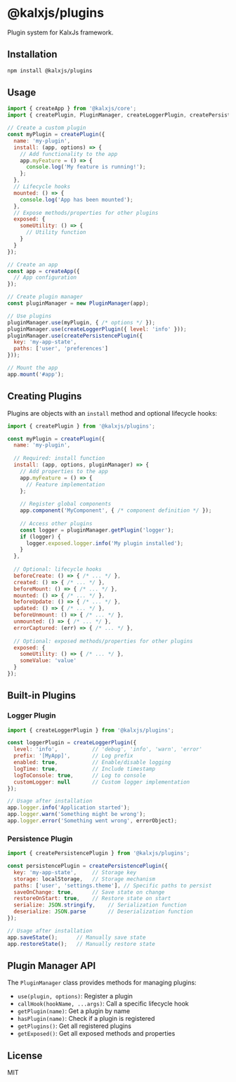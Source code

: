 # @kalxjs/plugins

Plugin system for KalxJs framework.

## Installation

```bash
npm install @kalxjs/plugins
```

## Usage

```javascript
import { createApp } from '@kalxjs/core';
import { createPlugin, PluginManager, createLoggerPlugin, createPersistencePlugin } from '@kalxjs/plugins';

// Create a custom plugin
const myPlugin = createPlugin({
  name: 'my-plugin',
  install: (app, options) => {
    // Add functionality to the app
    app.myFeature = () => {
      console.log('My feature is running!');
    };
  },
  // Lifecycle hooks
  mounted: () => {
    console.log('App has been mounted');
  },
  // Expose methods/properties for other plugins
  exposed: {
    someUtility: () => {
      // Utility function
    }
  }
});

// Create an app
const app = createApp({
  // App configuration
});

// Create plugin manager
const pluginManager = new PluginManager(app);

// Use plugins
pluginManager.use(myPlugin, { /* options */ });
pluginManager.use(createLoggerPlugin({ level: 'info' }));
pluginManager.use(createPersistencePlugin({ 
  key: 'my-app-state',
  paths: ['user', 'preferences']
}));

// Mount the app
app.mount('#app');
```

## Creating Plugins

Plugins are objects with an `install` method and optional lifecycle hooks:

```javascript
import { createPlugin } from '@kalxjs/plugins';

const myPlugin = createPlugin({
  name: 'my-plugin',
  
  // Required: install function
  install: (app, options, pluginManager) => {
    // Add properties to the app
    app.myFeature = () => {
      // Feature implementation
    };
    
    // Register global components
    app.component('MyComponent', { /* component definition */ });
    
    // Access other plugins
    const logger = pluginManager.getPlugin('logger');
    if (logger) {
      logger.exposed.logger.info('My plugin installed');
    }
  },
  
  // Optional: lifecycle hooks
  beforeCreate: () => { /* ... */ },
  created: () => { /* ... */ },
  beforeMount: () => { /* ... */ },
  mounted: () => { /* ... */ },
  beforeUpdate: () => { /* ... */ },
  updated: () => { /* ... */ },
  beforeUnmount: () => { /* ... */ },
  unmounted: () => { /* ... */ },
  errorCaptured: (err) => { /* ... */ },
  
  // Optional: exposed methods/properties for other plugins
  exposed: {
    someUtility: () => { /* ... */ },
    someValue: 'value'
  }
});
```

## Built-in Plugins

### Logger Plugin

```javascript
import { createLoggerPlugin } from '@kalxjs/plugins';

const loggerPlugin = createLoggerPlugin({
  level: 'info',           // 'debug', 'info', 'warn', 'error'
  prefix: '[MyApp]',       // Log prefix
  enabled: true,           // Enable/disable logging
  logTime: true,           // Include timestamp
  logToConsole: true,      // Log to console
  customLogger: null       // Custom logger implementation
});

// Usage after installation
app.logger.info('Application started');
app.logger.warn('Something might be wrong');
app.logger.error('Something went wrong', errorObject);
```

### Persistence Plugin

```javascript
import { createPersistencePlugin } from '@kalxjs/plugins';

const persistencePlugin = createPersistencePlugin({
  key: 'my-app-state',     // Storage key
  storage: localStorage,   // Storage mechanism
  paths: ['user', 'settings.theme'], // Specific paths to persist
  saveOnChange: true,      // Save state on change
  restoreOnStart: true,    // Restore state on start
  serialize: JSON.stringify,    // Serialization function
  deserialize: JSON.parse       // Deserialization function
});

// Usage after installation
app.saveState();      // Manually save state
app.restoreState();   // Manually restore state
```

## Plugin Manager API

The `PluginManager` class provides methods for managing plugins:

- `use(plugin, options)`: Register a plugin
- `callHook(hookName, ...args)`: Call a specific lifecycle hook
- `getPlugin(name)`: Get a plugin by name
- `hasPlugin(name)`: Check if a plugin is registered
- `getPlugins()`: Get all registered plugins
- `getExposed()`: Get all exposed methods and properties

## License

MIT